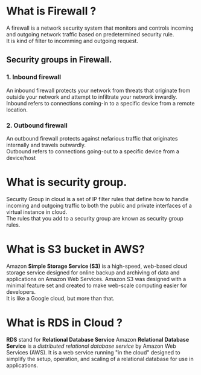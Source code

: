 # What is Firewall ?
A firewall is a network security system that monitors and controls incoming and outgoing network traffic 
based on predetermined security rule.\
It is kind of filter to incomming and outgoing request.
##  Security groups in Firewall.
### 1. Inbound firewall
An inbound firewall protects your network from threats that originate from outside your network and attempt to infiltrate your network 
inwardly.\
Inbound refers to connections coming-in to a specific device from a remote location.
### 2. Outbound firewall
An outbound firewall protects against nefarious traffic that originates internally and travels outwardly.\
Outbound refers to connections going-out to a specific device from a device/host
# What is security group.
Security Group in cloud is a set of IP filter rules that define how to handle incoming and outgoing traffic to both 
the public and private interfaces of a virtual instance in cloud.\
The rules that you add to a security group are known as security group rules.
# What is S3 bucket in AWS?
Amazon **Simple Storage Service (S3)** is a high-speed, web-based cloud storage service designed for online backup and 
archiving of data and applications on Amazon Web Services. Amazon S3 was designed with a minimal feature set and created to make 
web-scale computing easier for developers.\
It is like a Google cloud, but more than that.
# What is RDS in Cloud ?
**RDS** stand for **Relational Database Service**
Amazon **Relational Database Service** is a *distributed relational database service* by Amazon Web Services (AWS). 
It is a web service running "in the cloud" designed to simplify the setup, operation, and scaling of a relational database 
for use in applications.

